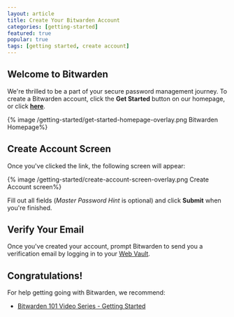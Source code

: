 ```yaml
---
layout: article
title: Create Your Bitwarden Account
categories: [getting-started]
featured: true
popular: true
tags: [getting started, create account]
---
```

## Welcome to Bitwarden

We're thrilled to be a part of your secure password management journey. To create a Bitwarden account, click the **Get Started** button on our homepage, or click [**here**](https://vault.bitwarden.com/#/register).

{% image /getting-started/get-started-homepage-overlay.png Bitwarden Homepage%}

## Create Account Screen

Once you've clicked the link, the following screen will appear:

{% image /getting-started/create-account-screen-overlay.png Create Account screen%}

Fill out all fields (*Master Password Hint* is optional) and click **Submit** when you're finished.

## Verify Your Email

Once you've created your account, prompt Bitwarden to send you a verification email by logging in to your [Web Vault](https://vault.bitwarden.com/).

## Congratulations!

For help getting going with Bitwarden, we recommend:
- [Bitwarden 101 Video Series - Getting Started](https://bitwarden.com/help/article/getting-started-videos/)

